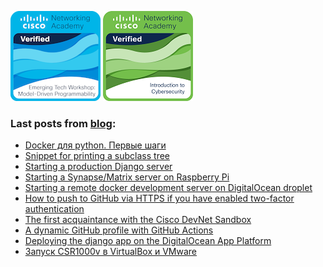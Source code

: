 
[![](emerging-technologies-workshop-model-driven-programmability.png)](https://www.credly.com/badges/185c22b1-6ad5-4b35-ab65-fb499041fb23/public_url)
[![](intro-to-cybersec.png)](https://www.credly.com/badges/0b0c9355-b236-4302-bdc5-aa3b6f8c9b8d/public_url/)

### Last posts from [blog](https://vostbur.github.io):

  - [Docker для python. Первые шаги
](https://vostbur.github.io/posts/docker-for-python-first-steps/)
  - [Snippet for printing a subclass tree
](https://vostbur.github.io/posts/snippet-printing-subclass-tree/)
  - [Starting a production Django server
](https://vostbur.github.io/posts/starting-prod-django-server/)
  - [Starting a Synapse/Matrix server on Raspberry Pi
](https://vostbur.github.io/posts/starting-matrix-server-raspberry-pi/)
  - [Starting a remote docker development server on DigitalOcean droplet
](https://vostbur.github.io/posts/starting-remote-docker-dev-server/)
  - [How to push to GitHub via HTTPS if you have enabled two-factor authentication
](https://vostbur.github.io/posts/push-github-two-factor-auth/)
  - [The first acquaintance with the Cisco DevNet Sandbox
](https://vostbur.github.io/posts/first-acquaintance-with-cisco-devnet-sandbox/)
  - [A dynamic GitHub profile with GitHub Actions
](https://vostbur.github.io/posts/dynamic-github-profile-with-github-actions/)
  - [Deploying the django app on the DigitalOcean App Platform
](https://vostbur.github.io/posts/django-on-digitalocean-app-platform/)
  - [Запуск CSR1000v в VirtualBox и VMware
](https://vostbur.github.io/posts/csr-virtualbox-vmware/)
